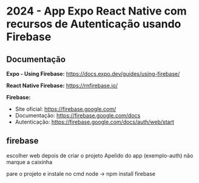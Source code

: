 # 2024 - App Expo React Native com recursos de Autenticação usando Firebase

## Documentação

**Expo - Using Firebase:** https://docs.expo.dev/guides/using-firebase/

**React Native Firebase:** https://rnfirebase.io/

**Firebase:**

- Site oficial: https://firebase.google.com/
- Documentação: https://firebase.google.com/docs
- Autenticação: https://firebase.google.com/docs/auth/web/start

## firebase

escolher web depois de criar o projeto
Apelido do app (exemplo-auth)
não marque a caixinha

pare o projeto e instale no cmd node -> npm install firebase
